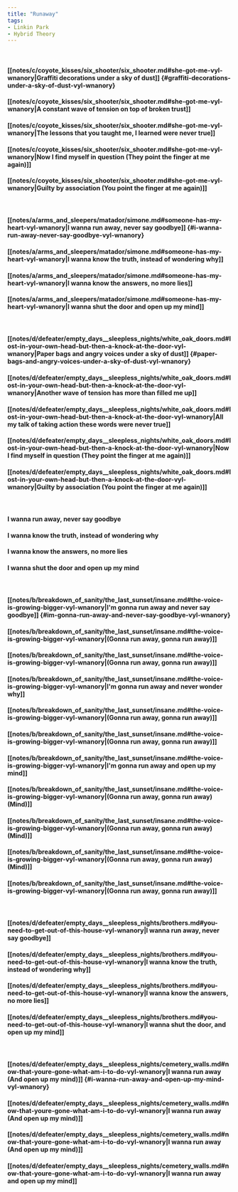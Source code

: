 ```yaml
---
title: "Runaway"
tags:
- Linkin Park
- Hybrid Theory
---
```

&nbsp;
#### [[notes/c/coyote_kisses/six_shooter/six_shooter.md#she-got-me-vyl-wnanory|Graffiti decorations under a sky of dust]] {#graffiti-decorations-under-a-sky-of-dust-vyl-wnanory}
#### [[notes/c/coyote_kisses/six_shooter/six_shooter.md#she-got-me-vyl-wnanory|A constant wave of tension on top of broken trust]]
#### [[notes/c/coyote_kisses/six_shooter/six_shooter.md#she-got-me-vyl-wnanory|The lessons that you taught me, I learned were never true]]
#### [[notes/c/coyote_kisses/six_shooter/six_shooter.md#she-got-me-vyl-wnanory|Now I find myself in question (They point the finger at me again)]]
#### [[notes/c/coyote_kisses/six_shooter/six_shooter.md#she-got-me-vyl-wnanory|Guilty by association (You point the finger at me again)]]
&nbsp;
#### [[notes/a/arms_and_sleepers/matador/simone.md#someone-has-my-heart-vyl-wnanory|I wanna run away, never say goodbye]] {#i-wanna-run-away-never-say-goodbye-vyl-wnanory}
#### [[notes/a/arms_and_sleepers/matador/simone.md#someone-has-my-heart-vyl-wnanory|I wanna know the truth, instead of wondering why]]
#### [[notes/a/arms_and_sleepers/matador/simone.md#someone-has-my-heart-vyl-wnanory|I wanna know the answers, no more lies]]
#### [[notes/a/arms_and_sleepers/matador/simone.md#someone-has-my-heart-vyl-wnanory|I wanna shut the door and open up my mind]]
&nbsp;
#### [[notes/d/defeater/empty_days__sleepless_nights/white_oak_doors.md#lost-in-your-own-head-but-then-a-knock-at-the-door-vyl-wnanory|Paper bags and angry voices under a sky of dust]] {#paper-bags-and-angry-voices-under-a-sky-of-dust-vyl-wnanory}
#### [[notes/d/defeater/empty_days__sleepless_nights/white_oak_doors.md#lost-in-your-own-head-but-then-a-knock-at-the-door-vyl-wnanory|Another wave of tension has more than filled me up]]
#### [[notes/d/defeater/empty_days__sleepless_nights/white_oak_doors.md#lost-in-your-own-head-but-then-a-knock-at-the-door-vyl-wnanory|All my talk of taking action these words were never true]]
#### [[notes/d/defeater/empty_days__sleepless_nights/white_oak_doors.md#lost-in-your-own-head-but-then-a-knock-at-the-door-vyl-wnanory|Now I find myself in question (They point the finger at me again)]]
#### [[notes/d/defeater/empty_days__sleepless_nights/white_oak_doors.md#lost-in-your-own-head-but-then-a-knock-at-the-door-vyl-wnanory|Guilty by association (You point the finger at me again)]]
&nbsp;
#### I wanna run away, never say goodbye
#### I wanna know the truth, instead of wondering why
#### I wanna know the answers, no more lies
#### I wanna shut the door and open up my mind
&nbsp;
#### [[notes/b/breakdown_of_sanity/the_last_sunset/insane.md#the-voice-is-growing-bigger-vyl-wnanory|I'm gonna run away and never say goodbye]] {#im-gonna-run-away-and-never-say-goodbye-vyl-wnanory}
#### [[notes/b/breakdown_of_sanity/the_last_sunset/insane.md#the-voice-is-growing-bigger-vyl-wnanory|(Gonna run away, gonna run away)]]
#### [[notes/b/breakdown_of_sanity/the_last_sunset/insane.md#the-voice-is-growing-bigger-vyl-wnanory|(Gonna run away, gonna run away)]]
#### [[notes/b/breakdown_of_sanity/the_last_sunset/insane.md#the-voice-is-growing-bigger-vyl-wnanory|I'm gonna run away and never wonder why]]
#### [[notes/b/breakdown_of_sanity/the_last_sunset/insane.md#the-voice-is-growing-bigger-vyl-wnanory|(Gonna run away, gonna run away)]]
#### [[notes/b/breakdown_of_sanity/the_last_sunset/insane.md#the-voice-is-growing-bigger-vyl-wnanory|(Gonna run away, gonna run away)]]
#### [[notes/b/breakdown_of_sanity/the_last_sunset/insane.md#the-voice-is-growing-bigger-vyl-wnanory|I'm gonna run away and open up my mind]]
#### [[notes/b/breakdown_of_sanity/the_last_sunset/insane.md#the-voice-is-growing-bigger-vyl-wnanory|(Gonna run away, gonna run away) (Mind)]]
#### [[notes/b/breakdown_of_sanity/the_last_sunset/insane.md#the-voice-is-growing-bigger-vyl-wnanory|(Gonna run away, gonna run away) (Mind)]]
#### [[notes/b/breakdown_of_sanity/the_last_sunset/insane.md#the-voice-is-growing-bigger-vyl-wnanory|(Gonna run away, gonna run away) (Mind)]]
#### [[notes/b/breakdown_of_sanity/the_last_sunset/insane.md#the-voice-is-growing-bigger-vyl-wnanory|(Gonna run away, gonna run away)]]
&nbsp;
#### [[notes/d/defeater/empty_days__sleepless_nights/brothers.md#you-need-to-get-out-of-this-house-vyl-wnanory|I wanna run away, never say goodbye]]
#### [[notes/d/defeater/empty_days__sleepless_nights/brothers.md#you-need-to-get-out-of-this-house-vyl-wnanory|I wanna know the truth, instead of wondering why]]
#### [[notes/d/defeater/empty_days__sleepless_nights/brothers.md#you-need-to-get-out-of-this-house-vyl-wnanory|I wanna know the answers, no more lies]]
#### [[notes/d/defeater/empty_days__sleepless_nights/brothers.md#you-need-to-get-out-of-this-house-vyl-wnanory|I wanna shut the door, and open up my mind]]
&nbsp;
#### [[notes/d/defeater/empty_days__sleepless_nights/cemetery_walls.md#now-that-youre-gone-what-am-i-to-do-vyl-wnanory|I wanna run away (And open up my mind)]] {#i-wanna-run-away-and-open-up-my-mind-vyl-wnanory}
#### [[notes/d/defeater/empty_days__sleepless_nights/cemetery_walls.md#now-that-youre-gone-what-am-i-to-do-vyl-wnanory|I wanna run away (And open up my mind)]]
#### [[notes/d/defeater/empty_days__sleepless_nights/cemetery_walls.md#now-that-youre-gone-what-am-i-to-do-vyl-wnanory|I wanna run away (And open up my mind)]]
#### [[notes/d/defeater/empty_days__sleepless_nights/cemetery_walls.md#now-that-youre-gone-what-am-i-to-do-vyl-wnanory|I wanna run away and open up my mind]]

